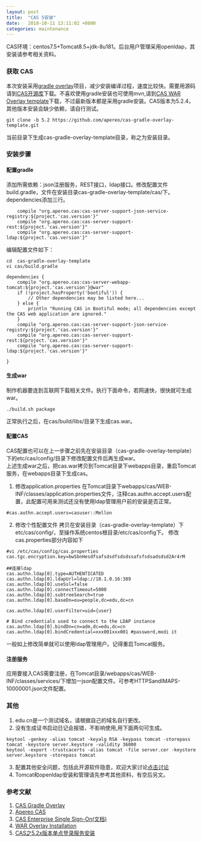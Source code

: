```yaml
---
layout: post
title:  "CAS 5安装"
date:   2018-10-11 13:11:02 +0800
categories: maintenance
---
```





CAS环境：centos7.5+Tomcat8.5+jdk-8u181。后台用户管理采用openldap，其安装请参考相关资料。

### 获取 CAS  
本次安装采用[gradle overlay](https://github.com/apereo/cas-gradle-overlay-template)项目，减少安装编译过程，速度比较快。需要用源码请到[CAS开源库](https://github.com/apereo/cas)下载。不喜欢使用gradle安装也可使用mvn,请到[CAS WAR Overlay template](https://github.com/apereo/cas-overlay-template)下载，不过最新版本都是采用gradle安装。CAS版本为5.2.4，其他版本安装会缺少依赖，请自行测试。

```
git clone -b 5.2 https://github.com/apereo/cas-gradle-overlay-template.git
```
当前目录下生成cas-gradle-overlay-template目录，称之为安装目录。

### 安装步骤  

#### 配置gradle  
添加所需依赖：json注册服务，REST接口，ldap接口。修改配置文件build.gradle，文件在安装目录cas-gradle-overlay-template/cas/下。dependencies添加三行。
```
    compile "org.apereo.cas:cas-server-support-json-service-registry:${project.'cas.version'}"
    compile "org.apereo.cas:cas-server-support-rest:${project.'cas.version'}"
    compile "org.apereo.cas:cas-server-support-ldap:${project.'cas.version'}"

```
编辑配置文件如下：
```
cd  cas-gradle-overlay-template
vi cas/build.gradle
```
```
dependencies {
    compile "org.apereo.cas:cas-server-webapp-tomcat:${project.'cas.version'}@war"
    if (!project.hasProperty('bootiful')) {
        // Other dependencies may be listed here...
    } else {
        println "Running CAS in Bootiful mode; all dependencies except the CAS web application are ignored."
    }
    compile "org.apereo.cas:cas-server-support-json-service-registry:${project.'cas.version'}"
    compile "org.apereo.cas:cas-server-support-rest:${project.'cas.version'}"
    compile "org.apereo.cas:cas-server-support-ldap:${project.'cas.version'}"

}
```

#### 生成war  
制作机器要连到互联网下载相关文件。执行下面命令，若网速快，很快就可生成war。
```
./build.sh package
```
正常执行之后，在cas/build/libs/目录下生成cas.war。

#### 配置CAS  
CAS配置也可以在上一步骤之前先在安装目录（cas-gradle-overlay-template）下的etc/cas/config/目录下修改配置文件后再生成war。  
上述生成war之后，把cas.war拷贝到Tomcat目录下webapps目录，重启Tomcat服务，在webapps目录下生成cas。  

1. 修改application.properties
在Tomcat目录下webapps/cas/WEB-INF/classes/application.properties文件，注释cas.authn.accept.users配置，此配置可用来测试还没有使用ldap管理用户前的安装是否正常。
```
#cas.authn.accept.users=casuser::Mellon
```
2. 修改个性配置文件
拷贝在安装目录（cas-gradle-overlay-template）下etc/cas/config/，至操作系统centos根目录/etc/cas/config下。
修改cas.properties部分内容如下

```
#vi /etc/cas/config/cas.properties
cas.tgc.encryption.key=bwSbnHesdfsafsdsdfsdsdssafsfsdsadsdsd2Ar4rM

##连接ldap
cas.authn.ldap[0].type=AUTHENTICATED
cas.authn.ldap[0].ldapUrl=ldap://10.1.0.16:389
cas.authn.ldap[0].useSsl=false
cas.authn.ldap[0].connectTimeout=5000
cas.authn.ldap[0].subtreeSearch=true
cas.authn.ldap[0].baseDn=ou=people,dc=edu,dc=cn

cas.authn.ldap[0].userFilter=uid={user}

# Bind credentials used to connect to the LDAP instance
cas.authn.ldap[0].bindDn=cn=adm,dc=edu,dc=cn
cas.authn.ldap[0].bindCredential=xxx001xxx001 #password,modi it

```
一般如上修改简单就可以使用ldap管理用户。记得重启Tomcat服务。


#### 注册服务  
应用要接入CAS需要注册，在Tomcat目录/webapps/cas/WEB-INF/classes/services/下增加一json配置文件。可参考HTTPSandIMAPS-10000001.json文件配置。  



### 其他  
1. edu.cn是一个测试域名，请根据自己的域名自行更改。
2. 没有生成证书启动日记会报错，不影响使用,用下面两句可生成。
```
keytool -genkey -alias tomcat -keyalg RSA -keypass tomcat -storepass tomcat -keystore server.keystore -validity 36000
keytool -export -trustcacerts -alias tomcat -file server.cer -keystore server.keystore -storepass tomcat
```
3. 配置其他安全问题，包括此开源软件隐患，欢迎大家讨论[点击讨论](https://github.com/abanger/abanger.github.io/issues)
4. Tomcat和openldap安装和管理请先参考其他资料，有空后另文。

### 参考文献  
1. [CAS Gradle Overlay](https://github.com/apereo/cas-gradle-overlay-template)  
2. [Apereo CAS](https://github.com/apereo/cas)  
3. [CAS Enterprise Single Sign-On(文档)](https://apereo.github.io/cas/5.2.x/index.html)  
4. [WAR Overlay Installation](https://apereo.github.io/cas/5.2.x/installation/Maven-Overlay-Installation.html)  
5. [CAS之5.2x版本单点登录服务安装](https://blog.csdn.net/yelllowcong/article/details/78805420)  


